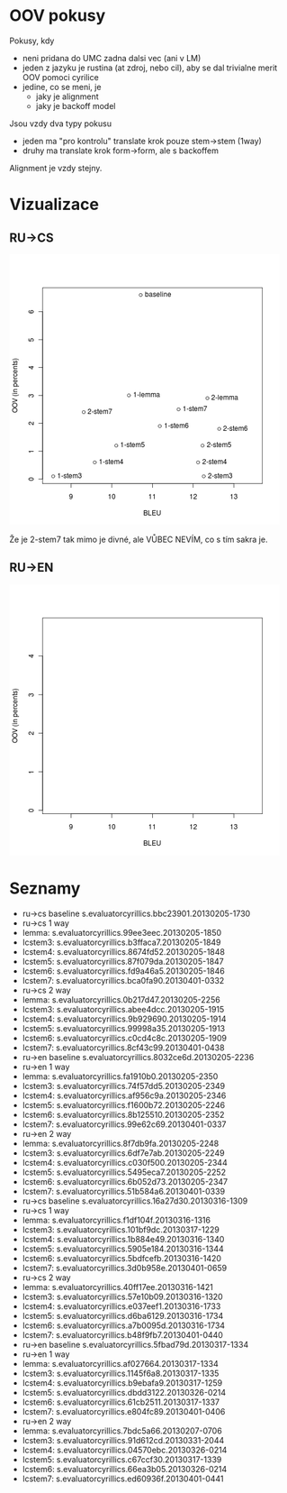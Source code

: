 OOV pokusy
========
Pokusy, kdy
- neni pridana do UMC zadna dalsi vec (ani v LM)
- jeden z jazyku je rustina (at zdroj, nebo cil), aby se dal trivialne merit OOV pomoci cyrilice
- jedine, co se meni, je
    - jaky je alignment
    - jaky je backoff model

Jsou vzdy dva typy pokusu
 - jeden ma "pro kontrolu" translate krok pouze stem->stem (1way)
 - druhy ma translate krok form->form, ale s backoffem

Alignment je vzdy stejny.

Vizualizace
==========
RU->CS
---
![](../results_visualisation/rucs.png?raw=true)

Že je 2-stem7 tak mimo je divné, ale VŮBEC NEVÍM, co s tím sakra je.

RU->EN
---
![](../results_visualisation/ruen.png?raw=true)

Seznamy
=========
- ru->cs baseline s.evaluatorcyrillics.bbc23901.20130205-1730
- ru->cs 1 way
- lemma: s.evaluatorcyrillics.99ee3eec.20130205-1850
- lcstem3: s.evaluatorcyrillics.b3ffaca7.20130205-1849
- lcstem4: s.evaluatorcyrillics.8674fd52.20130205-1848
- lcstem5: s.evaluatorcyrillics.87f079da.20130205-1847
- lcstem6: s.evaluatorcyrillics.fd9a46a5.20130205-1846
- lcstem7: s.evaluatorcyrillics.bca0fa90.20130401-0332 
- ru->cs 2 way
- lemma: s.evaluatorcyrillics.0b217d47.20130205-2256
- lcstem3: s.evaluatorcyrillics.abee4dcc.20130205-1915
- lcstem4: s.evaluatorcyrillics.9b929690.20130205-1914
- lcstem5: s.evaluatorcyrillics.99998a35.20130205-1913
- lcstem6: s.evaluatorcyrillics.c0cd4c8c.20130205-1909
- lcstem7: s.evaluatorcyrillics.8cf43c99.20130401-0438 
- ru->en baseline s.evaluatorcyrillics.8032ce6d.20130205-2236
- ru->en 1 way
- lemma: s.evaluatorcyrillics.fa1910b0.20130205-2350
- lcstem3: s.evaluatorcyrillics.74f57dd5.20130205-2349
- lcstem4: s.evaluatorcyrillics.af956c9a.20130205-2346
- lcstem5: s.evaluatorcyrillics.f1600b72.20130205-2246
- lcstem6: s.evaluatorcyrillics.8b125510.20130205-2352
- lcstem7: s.evaluatorcyrillics.99e62c69.20130401-0337 
- ru->en 2 way
- lemma: s.evaluatorcyrillics.8f7db9fa.20130205-2248
- lcstem3: s.evaluatorcyrillics.6df7e7ab.20130205-2249
- lcstem4: s.evaluatorcyrillics.c030f500.20130205-2344
- lcstem5: s.evaluatorcyrillics.5495eca7.20130205-2252
- lcstem6: s.evaluatorcyrillics.6b052d73.20130205-2347
- lcstem7: s.evaluatorcyrillics.51b584a6.20130401-0339  
- ru->cs baseline s.evaluatorcyrillics.16a27d30.20130316-1309
- ru->cs 1 way
- lemma: s.evaluatorcyrillics.f1df104f.20130316-1316
- lcstem3: s.evaluatorcyrillics.101bf9dc.20130317-1229
- lcstem4: s.evaluatorcyrillics.1b884e49.20130316-1340
- lcstem5: s.evaluatorcyrillics.5905e184.20130316-1344
- lcstem6: s.evaluatorcyrillics.5bdfcefb.20130316-1420
- lcstem7: s.evaluatorcyrillics.3d0b958e.20130401-0659 
- ru->cs 2 way
- lemma: s.evaluatorcyrillics.40ff17ee.20130316-1421
- lcstem3: s.evaluatorcyrillics.57e10b09.20130316-1320
- lcstem4: s.evaluatorcyrillics.e037eef1.20130316-1733
- lcstem5: s.evaluatorcyrillics.d6ba6129.20130316-1734
- lcstem6: s.evaluatorcyrillics.a7b0095d.20130316-1734
- lcstem7: s.evaluatorcyrillics.b48f9fb7.20130401-0440 
- ru->en baseline  s.evaluatorcyrillics.5fbad79d.20130317-1334
- ru->en 1 way
- lemma: s.evaluatorcyrillics.af027664.20130317-1334
- lcstem3: s.evaluatorcyrillics.1145f6a8.20130317-1335
- lcstem4: s.evaluatorcyrillics.b9ebafa9.20130317-1259
- lcstem5: s.evaluatorcyrillics.dbdd3122.20130326-0214
- lcstem6: s.evaluatorcyrillics.61cb2511.20130317-1337
- lcstem7: s.evaluatorcyrillics.e804fc89.20130401-0406 
- ru->en 2 way
- lemma: s.evaluatorcyrillics.7bdc5a66.20130207-0706
- lcstem3: s.evaluatorcyrillics.91d612cd.20130331-2044 
- lcstem4: s.evaluatorcyrillics.04570ebc.20130326-0214
- lcstem5: s.evaluatorcyrillics.c67ccf30.20130317-1339
- lcstem6: s.evaluatorcyrillics.66ea3b05.20130326-0214
- lcstem7: s.evaluatorcyrillics.ed60936f.20130401-0441

